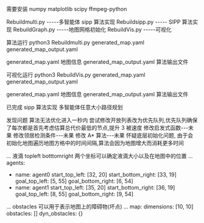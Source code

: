 需要安装
numpy
matplotlib
scipy
ffmpeg-python

Rebuildmulti.py  -----多智能体 sipp 算法实现
Rebuildsipp.py ----- SIPP 算法实现
RebuildGraph.py -----地图网格初始化
RebuildVis.py -----可视化


算法运行
python3 Rebuildmulti.py generated_map.yaml generated_map_output.yaml

generated_map.yaml 地图信息
generated_map_output.yaml 算法输出文件

可视化运行
python3 RebuildVis.py generated_map.yaml generated_map_output.yaml

generated_map.yaml 地图信息
generated_map_output.yaml 算法输出文件

已完成
sipp 算法实现
多智能体任意大小路径规划

发现问题
算法无法优化进入一秒内
    尝试修改开放列表改为优先队列,优先队列确保了每次都是首先考虑估算总代价最低的节点,提升 3 被速度
    修改启发式函数---未果
    修改领居检测条件---未果
    修改 A* 算法---未果
    怀疑底层初始化问题, 由于会初始化地图遍历地图方格中的时间间隔,算法会因为地图增大而消耗更多时间

...
    液滴
    topleft botttomright 两个坐标可以确定液滴大小以及在地图中的位置
...
agents:
- name: agent0
  start_top_left: [32, 20]
  start_bottom_right: [33, 19]
  goal_top_left: [5, 55]
  goal_bottom_right: [6, 54]
- name: agent1
  start_top_left: [35, 20]
  start_bottom_right: [36, 19]
  goal_top_left: [8, 55]
  goal_bottom_right: [9, 54]

...
    obstacles 可以用于表示地图上的障碍物(坏点)
...
map:
  dimensions: [10, 10]
  obstacles: []
dyn_obstacles: {}
